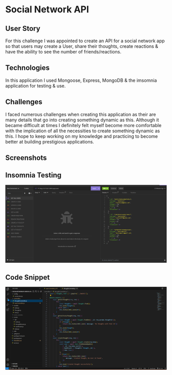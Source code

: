 # Social Network API

## User Story
For this challenge I was appointed to create an API for a social network app so that users may create a User, share their thoughts, create reactions & have the ability to see the number of friends/reactions.

## Technologies
In this application I used Mongoose, Express, MongoDB & the imsomnia application for testing & use.

## Challenges
I faced numerous challenges when creating this application as their are many details that go into creating something dynamic as this. Although it became difficult at times I definitely felt myself become more comfortable with the implication of all the necessities to create something dynamic as this. I hope to keep working on my knowledge and practicing to become better at building prestigious applications.

## Screenshots
## Insomnia Testing
![screenshot of imsomnia testing](./media/Screenshot%20(27).png)
## Code Snippet
![screenshot of the code files and snippet](./media/Screenshot%20(28).png)


